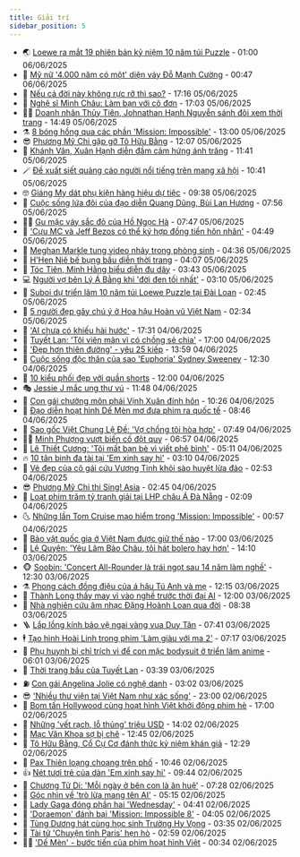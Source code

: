 ```yaml
---
title: Giải trí
sidebar_position: 5
---
```


<!-- vnexpress-giai-tri:START -->
- 🌏 [Loewe ra mắt 19 phiên bản kỷ niệm 10 năm túi Puzzle](https://vnexpress.net/loewe-ra-mat-19-phien-ban-ky-niem-10-nam-tui-puzzle-4890823.html) - 01:00 06/06/2025
- 💫 [Mỹ nữ &#39;4.000 năm có một&#39; diện váy Đỗ Mạnh Cường](https://vnexpress.net/my-nu-4-000-nam-co-mot-dien-vay-do-manh-cuong-4895179.html) - 00:47 06/06/2025
- 🌮 [Nếu cả đời này không rực rỡ thì sao?](https://vnexpress.net/neu-ca-doi-nay-khong-ruc-ro-thi-sao-4894988.html) - 17:16 05/06/2025
- 🧠 [Nghệ sĩ Minh Châu: Làm bạn với cô đơn](https://vnexpress.net/nghe-si-minh-chau-lam-ban-voi-co-don-4894441.html) - 17:03 05/06/2025
- 👨‍🏫 [Doanh nhân Thủy Tiên, Johnathan Hạnh Nguyễn sánh đôi xem thời trang](https://vnexpress.net/doanh-nhan-thuy-tien-johnathan-hanh-nguyen-sanh-doi-xem-thoi-trang-4895119.html) - 14:49 05/06/2025
- ⚗️ [8 bóng hồng qua các phần &#39;Mission: Impossible&#39;](https://vnexpress.net/8-bong-hong-qua-cac-phan-mission-impossible-4894369.html) - 13:00 05/06/2025
- 😎 [Phương Mỹ Chi gặp gỡ Tô Hữu Bằng](https://vnexpress.net/phuong-my-chi-gap-go-to-huu-bang-4895060.html) - 12:07 05/06/2025
- 🫣 [Khánh Vân, Xuân Hạnh diễn đầm cảm hứng ánh trăng](https://vnexpress.net/khanh-van-xuan-hanh-dien-dam-cam-hung-anh-trang-4895062.html) - 11:41 05/06/2025
- 🪄 [Đề xuất siết quảng cáo người nổi tiếng trên mạng xã hội](https://vnexpress.net/de-xuat-siet-quang-cao-nguoi-noi-tieng-tren-mang-xa-hoi-4895057.html) - 10:41 05/06/2025
- 🤓 [Giáng My dát phụ kiện hàng hiệu dự tiệc](https://vnexpress.net/giang-my-dat-phu-kien-hang-hieu-du-tiec-4894880.html) - 09:38 05/06/2025
- 🫶 [Cuộc sống lứa đôi của đạo diễn Quang Dũng, Bùi Lan Hương](https://vnexpress.net/cuoc-song-lua-doi-cua-dao-dien-quang-dung-bui-lan-huong-4894186.html) - 07:56 05/06/2025
- 🧑‍🏫 [Gu mặc váy sắc đỏ của Hồ Ngọc Hà](https://vnexpress.net/gu-mac-vay-sac-do-cua-ho-ngoc-ha-4894661.html) - 07:47 05/06/2025
- 🦄 [&#39;Cựu MC và Jeff Bezos có thể ký hợp đồng tiền hôn nhân&#39;](https://vnexpress.net/cuu-mc-va-jeff-bezos-co-the-ky-hop-dong-tien-hon-nhan-4893866.html) - 04:49 05/06/2025
- 💫 [Meghan Markle tung video nhảy trong phòng sinh](https://vnexpress.net/meghan-markle-tung-video-nhay-trong-phong-sinh-4894712.html) - 04:36 05/06/2025
- 🎊 [H&#39;Hen Niê bế bụng bầu diễn thời trang](https://vnexpress.net/h-hen-nie-be-bung-bau-dien-thoi-trang-4894731.html) - 04:07 05/06/2025
- 👹 [Tóc Tiên, Minh Hằng biểu diễn đu dây](https://vnexpress.net/toc-tien-minh-hang-bieu-dien-du-day-4894744.html) - 03:43 05/06/2025
- 💻 [Người vợ bên Lý Á Bằng khi &#39;đời đen tối nhất&#39;](https://vnexpress.net/nguoi-vo-ben-ly-a-bang-khi-doi-den-toi-nhat-4894704.html) - 03:10 05/06/2025
- 🤡 [Suboi dự triển lãm 10 năm túi Loewe Puzzle tại Đài Loan](https://vnexpress.net/suboi-du-trien-lam-10-nam-tui-loewe-puzzle-tai-dai-loan-4894747.html) - 02:45 05/06/2025
- 🥰 [5 người đẹp gây chú ý ở Hoa hậu Hoàn vũ Việt Nam](https://vnexpress.net/5-nguoi-dep-gay-chu-y-o-hoa-hau-hoan-vu-viet-nam-4894471.html) - 02:34 05/06/2025
- 🚀 [&#39;AI chưa có khiếu hài hước&#39;](https://vnexpress.net/ai-chua-co-khieu-hai-huoc-4894594.html) - 17:31 04/06/2025
- 📝 [Tuyết Lan: &#39;Tôi viên mãn vì có chồng sẻ chia&#39;](https://vnexpress.net/tuyet-lan-toi-vien-man-vi-co-chong-se-chia-4894392.html) - 17:00 04/06/2025
- 🐲 [&#39;Đẹp hơn thiên đường&#39; - yêu 25 kiếp](https://vnexpress.net/giai-tri/phim/thu-vien-phim/heavenly-ever-after-808) - 13:59 04/06/2025
- 🎃 [Cuộc sống độc thân của sao &#39;Euphoria&#39; Sydney Sweeney](https://vnexpress.net/cuoc-song-doc-than-cua-sao-euphoria-sydney-sweeney-4893331.html) - 12:30 04/06/2025
- 🤠 [10 kiểu phối đẹp với quần shorts](https://vnexpress.net/10-kieu-phoi-dep-voi-quan-shorts-4887459.html) - 12:00 04/06/2025
- 🎭 [Jessie J mắc ung thư vú](https://vnexpress.net/jessie-j-mac-ung-thu-vu-4894570.html) - 11:48 04/06/2025
- 🧰 [Con gái chưởng môn phái Vịnh Xuân đính hôn](https://vnexpress.net/con-gai-chuong-mon-phai-vinh-xuan-dinh-hon-4894567.html) - 10:26 04/06/2025
- 🦍 [Đạo diễn hoạt hình Dế Mèn mơ đưa phim ra quốc tế](https://vnexpress.net/dao-dien-hoat-hinh-de-men-mo-dua-phim-ra-quoc-te-4893756.html) - 08:46 04/06/2025
- 🌝 [Sao gốc Việt Chung Lệ Đề: &#39;Vợ chồng tôi hòa hợp&#39;](https://vnexpress.net/sao-goc-viet-chung-le-de-vo-chong-toi-hoa-hop-4894371.html) - 07:49 04/06/2025
- 🧑‍💻 [Minh Phượng vượt biến cố đột quỵ](https://vnexpress.net/minh-phuong-vuot-bien-co-dot-quy-4894147.html) - 06:57 04/06/2025
- 🥸 [Lê Thiết Cương: &#39;Tôi mất bạn bè vì viết phê bình&#39;](https://vnexpress.net/le-thiet-cuong-toi-mat-ban-be-vi-viet-phe-binh-4894060.html) - 05:11 04/06/2025
- 🔥 [10 tân binh đa tài tại &#39;Em xinh say hi&#39;](https://vnexpress.net/10-tan-binh-da-tai-tai-em-xinh-say-hi-4894196.html) - 03:10 04/06/2025
- 🐎 [Vẻ đẹp của cô gái cứu Vương Tinh khỏi sào huyệt lừa đảo](https://vnexpress.net/ve-dep-cua-co-gai-cuu-vuong-tinh-khoi-sao-huyet-lua-dao-4894257.html) - 02:53 04/06/2025
- 😎 [Phương Mỹ Chi thi Sing! Asia](https://vnexpress.net/phuong-my-chi-thi-sing-asia-4894178.html) - 02:45 04/06/2025
- 🦄 [Loạt phim trăm tỷ tranh giải tại LHP châu Á Đà Nẵng](https://vnexpress.net/loat-phim-tram-ty-tranh-giai-tai-lhp-chau-a-da-nang-4894189.html) - 02:09 04/06/2025
- 🌜 [Những lần Tom Cruise mạo hiểm trong &#39;Mission: Impossible&#39;](https://vnexpress.net/nhung-lan-tom-cruise-mao-hiem-trong-mission-impossible-4894091.html) - 00:57 04/06/2025
- 🚦 [Bảo vật quốc gia ở Việt Nam được giữ thế nào](https://vnexpress.net/bao-vat-quoc-gia-o-viet-nam-duoc-giu-the-nao-4890599.html) - 17:00 03/06/2025
- 🧐 [Lệ Quyên: &#39;Yêu Lâm Bảo Châu, tôi hát bolero hay hơn&#39;](https://vnexpress.net/le-quyen-yeu-lam-bao-chau-toi-hat-bolero-hay-hon-4894126.html) - 14:10 03/06/2025
- 🐵 [Soobin: &#39;Concert All-Rounder là trái ngọt sau 14 năm làm nghề&#39;](https://vnexpress.net/soobin-concert-all-rounder-la-trai-ngot-sau-14-nam-lam-nghe-4893637.html) - 12:30 03/06/2025
- ⚗️ [Phong cách đồng điệu của á hậu Tú Anh và mẹ](https://vnexpress.net/phong-cach-dong-dieu-cua-a-hau-tu-anh-va-me-4892512.html) - 12:15 03/06/2025
- 👺 [Thành Long thấy may vì vào nghề trước thời đại AI](https://vnexpress.net/thanh-long-thay-may-vi-vao-nghe-truoc-thoi-dai-ai-4893939.html) - 12:00 03/06/2025
- 🌊 [Nhà nghiên cứu âm nhạc Đặng Hoành Loan qua đời](https://vnexpress.net/nha-nghien-cuu-am-nhac-dang-hoanh-loan-qua-doi-4893990.html) - 08:38 03/06/2025
- 🪜 [Lắp lồng kính bảo vệ ngai vàng vua Duy Tân](https://vnexpress.net/lap-long-kinh-bao-ve-ngai-vang-vua-duy-tan-4893945.html) - 07:41 03/06/2025
- 🕴 [Tạo hình Hoài Linh trong phim &#39;Làm giàu với ma 2&#39;](https://vnexpress.net/tao-hinh-hoai-linh-trong-phim-lam-giau-voi-ma-2-4893919.html) - 07:17 03/06/2025
- 💃 [Phụ huynh bị chỉ trích vì để con mặc bodysuit ở triển lãm anime](https://vnexpress.net/phu-huynh-bi-chi-trich-vi-de-con-mac-bodysuit-o-trien-lam-anime-4893803.html) - 06:01 03/06/2025
- 🦄 [Thời trang bầu của Tuyết Lan](https://vnexpress.net/thoi-trang-bau-cua-tuyet-lan-4891879.html) - 03:39 03/06/2025
- ⛽️ [Con gái Angelina Jolie có nghệ danh](https://vnexpress.net/con-gai-angelina-jolie-co-nghe-danh-4893749.html) - 03:02 03/06/2025
- 😎 [&#39;Nhiều thư viện tại Việt Nam như xác sống&#39;](https://vnexpress.net/nhieu-thu-vien-tai-viet-nam-nhu-xac-song-4893373.html) - 23:00 02/06/2025
- 🌊 [Bom tấn Hollywood cùng hoạt hình Việt khởi động phim hè](https://vnexpress.net/bom-tan-hollywood-cung-hoat-hinh-viet-khoi-dong-phim-he-4893222.html) - 17:00 02/06/2025
- 🐲 [Những &#39;vết rạch, lỗ thủng&#39; triệu USD](https://vnexpress.net/nhung-vet-rach-lo-thung-trieu-usd-4892548.html) - 14:02 02/06/2025
- 💂 [Mạc Văn Khoa sợ bị chê](https://vnexpress.net/mac-van-khoa-so-bi-che-4893612.html) - 12:45 02/06/2025
- 🙉 [Tô Hữu Bằng, Cổ Cự Cơ đánh thức kỷ niệm khán giả](https://vnexpress.net/to-huu-bang-co-cu-co-danh-thuc-ky-niem-khan-gia-4893460.html) - 12:29 02/06/2025
- 💪 [Pax Thiên loạng choạng trên phố](https://vnexpress.net/pax-thien-loang-choang-tren-pho-4893588.html) - 10:46 02/06/2025
- 👍 [Nét tươi trẻ của dàn &#39;Em xinh say hi&#39;](https://vnexpress.net/net-tuoi-tre-cua-dan-em-xinh-say-hi-4893469.html) - 09:44 02/06/2025
- 💪 [Chương Tử Di: &#39;Mỗi ngày ở bên con là ân huệ&#39;](https://vnexpress.net/chuong-tu-di-moi-ngay-o-ben-con-la-an-hue-4893387.html) - 07:28 02/06/2025
- 💄 [Góc nhìn về &#39;trò lừa mang tên AI&#39;](https://vnexpress.net/goc-nhin-ve-tro-lua-mang-ten-ai-4893312.html) - 05:15 02/06/2025
- 🦩 [Lady Gaga đóng phần hai &#39;Wednesday&#39;](https://vnexpress.net/lady-gaga-dong-phan-hai-wednesday-4893225.html) - 04:41 02/06/2025
- 🥸 [&#39;Doraemon&#39; đánh bại &#39;Mission: Impossible 8&#39;](https://vnexpress.net/doraemon-danh-bai-mission-impossible-8-4893340.html) - 04:05 02/06/2025
- 🧰 [Tùng Dương hát cùng học sinh Trường Hy Vọng](https://vnexpress.net/tung-duong-hat-cung-hoc-sinh-truong-hy-vong-4893154.html) - 03:35 02/06/2025
- 💼 [Tài tử &#39;Chuyện tình Paris&#39; hẹn hò](https://vnexpress.net/tai-tu-chuyen-tinh-paris-hen-ho-4893258.html) - 02:59 02/06/2025
- 🧑‍💻 [&#39;Dế Mèn&#39; - bước tiến của phim hoạt hình Việt](https://vnexpress.net/de-men-buoc-tien-cua-phim-hoat-hinh-viet-4892388.html) - 00:34 02/06/2025<!-- vnexpress-giai-tri:END -->
